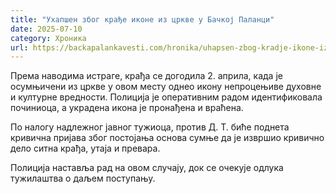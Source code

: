 ```yaml
---
title: "Ухапшен због крађе иконе из цркве у Бачкој Паланци"
date: 2025-07-10
category: Хроника
url: https://backapalankavesti.com/hronika/uhapsen-zbog-kradje-ikone-iz-crkve-u-backoj-palanci/
---
```


Према наводима истраге, крађа се догодила 2. априла, када је осумњичени из цркве у овом месту однео икону непроцењиве духовне и културне вредности. Полиција је оперативним радом идентификовала починиоца, а украдена икона је пронађена и враћена.

По налогу надлежног јавног тужиоца, против Д. Т. биће поднета кривична пријава због постојања основа сумње да је извршио кривично дело ситна крађа, утаја и превара.

Полиција наставља рад на овом случају, док се очекује одлука тужилаштва о даљем поступању.
